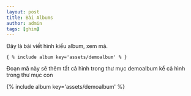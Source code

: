 ```yaml
---
layout: post
title: Bài Albums
author: admin
tags: [ghim]
---
```

Đây là bài viết hình kiểu album, xem mã.
```
{ % include album key='assets/demoalbum' % }
```
Đoạn mã này sẽ thêm tất cả hình trong thư mục demoalbum kể cả hình trong thư mục con

{% include album key='assets/demoalbum' %}